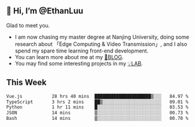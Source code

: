 ## 👋 Hi, I’m @EthanLuu

Glad to meet you.

- I am now chasing my master degree at Nanjing University, doing some research about 「Edge Computing & Video Transmission」, and I also spend my spare time learning front-end development.
- You can learn more about me at my [📝BLOG](https://blog.ethanloo.cn).
- You may find some interesting projects in my [💡LAB](https://lab.ethanloo.cn).

## This Week
<!--START_SECTION:waka-->

```txt
Vue.js           28 hrs 40 mins  █████████████████████▒░░░   84.97 %
TypeScript       3 hrs 2 mins    ██▒░░░░░░░░░░░░░░░░░░░░░░   09.01 %
Python           1 hr 11 mins    █░░░░░░░░░░░░░░░░░░░░░░░░   03.53 %
JSON             14 mins         ▒░░░░░░░░░░░░░░░░░░░░░░░░   00.73 %
Bash             14 mins         ▒░░░░░░░░░░░░░░░░░░░░░░░░   00.70 %
```

<!--END_SECTION:waka-->
